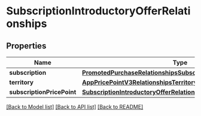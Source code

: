 # SubscriptionIntroductoryOfferRelationships

## Properties
Name | Type | Description | Notes
------------ | ------------- | ------------- | -------------
**subscription** | [**PromotedPurchaseRelationshipsSubscription**](PromotedPurchaseRelationshipsSubscription.md) |  | [optional] 
**territory** | [**AppPricePointV3RelationshipsTerritory**](AppPricePointV3RelationshipsTerritory.md) |  | [optional] 
**subscriptionPricePoint** | [**SubscriptionIntroductoryOfferRelationshipsSubscriptionPricePoint**](SubscriptionIntroductoryOfferRelationshipsSubscriptionPricePoint.md) |  | [optional] 

[[Back to Model list]](../README.md#documentation-for-models) [[Back to API list]](../README.md#documentation-for-api-endpoints) [[Back to README]](../README.md)


